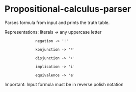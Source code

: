 # Propositional-calculus-parser
Parses formula from input and prints the truth table.

Representations:  literals -> any uppercase letter
                 
                  negation -> '!'
                  
                  konjunction -> '*'
                  
                  disjunction -> '+'
                  
                  implication -> 'i'
                  
                  equivalence -> 'e'
                 
Important: Input formula must be in reverse polish notation
